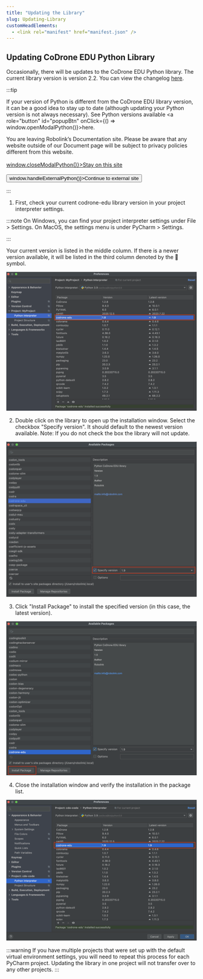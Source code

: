 ```yaml
---
title: "Updating the Library"
slug: Updating-Library
customHeadElements:
  - <link rel="manifest" href="manifest.json" />
---
```


## Updating CoDrone EDU Python Library

Occasionally, there will be updates to the CoDrone EDU Python library. The current library version is version 2.2. You can view the changelog [here](/docs/CoDroneEDU/Python/Python-Changelog).

:::tip

If your version of Python is different from the CoDrone EDU library version, it can be a good idea to stay up to date (although updating your Python version is not always necessary). See Python versions available <a role="button" id="popupBtn" onClick={() => window.openModalPython()}>here</a>.
<div id="modalWrap_python">
    <div id="modalContent">
        <div id="modalBody">
            <div>
                <span id="popup_text">
                    You are leaving Robolink’s 
                    Documentation site. Please be 
                    aware that any website 
                    outside of our Document 
                    page will be subject to 
                    privacy policies different 
                    from this website.
                </span>
            </div>
            <br/>
            <div className="popup_div">
                <a id="popup_stay" href="#" onClick={() => window.closeModalPython()}>Stay on this site</a>
            </div>
            <br/>
            <div className="popup_div">
            <button type="button" id="popup_go" onClick={() => window.handleExternalPython()}>Continue to external site</button>
        </div>
        </div>
    </div>
</div>

:::

1. First, check your current codrone-edu library version in your project interpreter settings.

:::note
On Windows, you can find your project interpreter settings under File > Settings. On MacOS, the settings menu is under PyCharm > Settings.

:::

Your current version is listed in the middle column. If there is a newer version available, it will be listed in the third column denoted by the 🔼 symbol.

<img src="\img\CDE\python_docu\update_library_1.png"/>

2. Double click on the library to open up the installation window. Select the checkbox "Specify version". It should default to the newest version available. Note: If you do not check the box the library will not update.

<img src="\img\CDE\python_docu\update_library_2.png"/>

3. Click "Install Package" to install the specified version (in this case, the latest version).

<img src="\img\CDE\python_docu\update_library_3.png"/>

4. Close the installation window and verify the installation in the package list.

<img src="\img\CDE\python_docu\update_library_4.png"/>

:::warning
If you have multiple projects that were set up with the default virtual environment settings, you will need to repeat this process for each PyCharm project. Updating the library in one project will not transfer over to any other projects.
:::